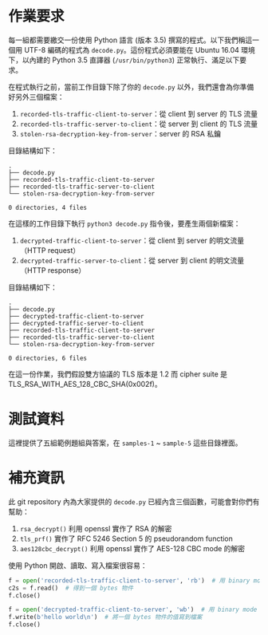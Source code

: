 # 作業要求

每一組都需要繳交一份使用 Python 語言 (版本 3.5) 撰寫的程式。以下我們稱這一個用 UTF-8 編碼的程式為 `decode.py`。這份程式必須要能在 Ubuntu 16.04 環境下，以內建的 Python 3.5 直譯器 (`/usr/bin/python3`) 正常執行、滿足以下要求。

在程式執行之前，當前工作目錄下除了你的 `decode.py` 以外，我們還會為你準備好另外三個檔案：

 1. `recorded-tls-traffic-client-to-server`：從 client 到 server 的 TLS 流量
 2. `recorded-tls-traffic-server-to-client`：從 server 到 client 的 TLS 流量
 3. `stolen-rsa-decryption-key-from-server`：server 的 RSA 私鑰

目錄結構如下：

    .
    ├── decode.py
    ├── recorded-tls-traffic-client-to-server
    ├── recorded-tls-traffic-server-to-client
    └── stolen-rsa-decryption-key-from-server

    0 directories, 4 files

在這樣的工作目錄下執行 `python3 decode.py` 指令後，要產生兩個新檔案：

 1. `decrypted-traffic-client-to-server`：從 client 到 server 的明文流量（HTTP request）
 2. `decrypted-traffic-server-to-client`：從 server 到 client 的明文流量（HTTP response）

目錄結構如下：

    .
    ├── decode.py
    ├── decrypted-traffic-client-to-server
    ├── decrypted-traffic-server-to-client
    ├── recorded-tls-traffic-client-to-server
    ├── recorded-tls-traffic-server-to-client
    └── stolen-rsa-decryption-key-from-server

    0 directories, 6 files

在這一份作業，我們假設雙方協議的 TLS 版本是 1.2 而 cipher suite 是 TLS_RSA_WITH_AES_128_CBC_SHA(0x002f)。

# 測試資料

這裡提供了五組範例題組與答案，在 `samples-1` ~ `sample-5` 這些目錄裡面。

# 補充資訊

此 git repository 內為大家提供的 `decode.py` 已經內含三個函數，可能會對你們有幫助：

 1. `rsa_decrypt()` 利用 openssl 實作了 RSA 的解密
 2. `tls_prf()` 實作了 RFC 5246 Section 5 的 pseudorandom function
 3. `aes128cbc_decrypt()` 利用 openssl 實作了 AES-128 CBC mode 的解密

使用 Python 開啟、讀取、寫入檔案很容易：

```python
f = open('recorded-tls-traffic-client-to-server', 'rb')  # 用 binary mode 讀
c2s = f.read()  # 得到一個 bytes 物件
f.close()

f = open('decrypted-traffic-client-to-server', 'wb')  # 用 binary mode 寫
f.write(b'hello world\n')  # 將一個 bytes 物件的值寫到檔案
f.close()
```
